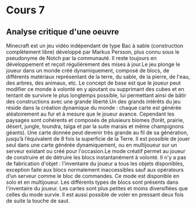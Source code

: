 # Cours 7
## Analyse critique d'une oeuvre

Minecraft est un jeu vidéo indépendant de type Bac à sable (construction complètement libre) développé par Markus Persson, plus connu sous le pseudonyme de Notch par la communauté. Il reste toujours en développement et reçoit régulièrement des mises à jour.Le jeu plonge le joueur dans un monde créé dynamiquement, composé de blocs, de différents matériaux représentant de la terre, du sable, de la pierre, de l'eau, des arbres, des animaux, etc. Le concept de base est que le joueur peut modifier ce monde à volonté en y ajoutant ou supprimant des cubes et en tentant de survivre le plus longtemps possible, lui permettant ainsi de bâtir des constructions avec une grande liberté.Un des grands intérêts du jeu réside dans la création dynamique du monde : chaque carte est générée aléatoirement au fur et à mesure que le joueur avance. Cependant les paysages sont cohérents et composés de plusieurs biomes (forêt, prairie, désert, jungle, toundra, taïga et par la suite marais et même champignons géants). Une carte donnée peut devenir très grande au fil de sa génération, jusqu’à l’équivalent de 8 fois la superficie de la Terre. Il est possible de jouer seul dans une carte générée dynamiquement, ou en multijoueur sur un serveur existant ou créé pour l'occasion.Le mode créatif permet au joueur de construire et de détruire les blocs instantanément à volonté. Il n'y a pas de fabrication d'objet : l'inventaire du joueur a tous les objets disponibles, exception faite aux blocs normalement inaccessibles sauf aux opérateurs d’un serveur comme le bloc de commandes. Ce mode est disponible en solo et en multijoueur. Les différents types de blocs sont présents dans l'inventaire du joueur. Les cartes sont plus petites et moins diversifiées que celles du mode survie. Il est aussi possible de voler en pressant deux fois de suite la touche de saut.
